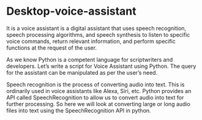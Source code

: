 # Desktop-voice-assistant
It is a voice assistant is a digital assistant that uses speech recognition, speech processing algorithms, and speech synthesis to listen to specific voice commands, return relevant information, and perform specific functions at the request of the user.

As we know Python is a competent language for scriptwriters and developers. Let’s write a script for Voice Assistant using Python. The query for the assistant can be manipulated as per the user’s need. 

Speech recognition is the process of converting audio into text. This is ordinarily used in voice assistants like Alexa, Siri, etc. Python provides an API called SpeechRecognition to allow us to convert audio into text for further processing. So here we will look at converting large or long audio files into text using the SpeechRecognition API in python.
